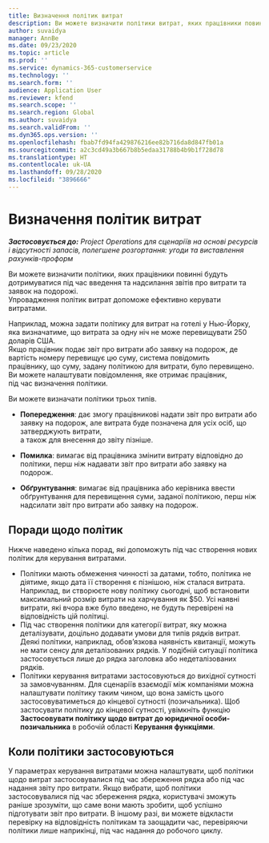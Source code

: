 ```yaml
---
title: Визначення політик витрат
description: Ви можете визначити політики витрат, яких працівники повинні будуть дотримуватися під час введення та надсилання звітів про витрати та заявок на подорожі.
author: suvaidya
manager: AnnBe
ms.date: 09/23/2020
ms.topic: article
ms.prod: ''
ms.service: dynamics-365-customerservice
ms.technology: ''
ms.search.form: ''
audience: Application User
ms.reviewer: kfend
ms.search.scope: ''
ms.search.region: Global
ms.author: suvaidya
ms.search.validFrom: ''
ms.dyn365.ops.version: ''
ms.openlocfilehash: fbab7fd94fa429876216ee82b716da8d847fb01a
ms.sourcegitcommit: a2c3cd49a3b667b8b5edaa31788b4b9b1f728d78
ms.translationtype: HT
ms.contentlocale: uk-UA
ms.lasthandoff: 09/28/2020
ms.locfileid: "3896666"
---
```

# <a name="define-expense-policies"></a>Визначення політик витрат

_**Застосовується до:** Project Operations для сценаріїв на основі ресурсів і відсутності запасів, полегшене розгортання: угоди та виставлення рахунків-проформ_

Ви можете визначити політики, яких працівники повинні будуть дотримуватися під час введення та надсилання звітів про витрати та заявок на подорожі.         
Упровадження політик витрат допоможе ефективно керувати витратами.         

Наприклад, можна задати політику для витрат на готелі у Нью-Йорку, яка визначатиме, що витрата за одну ніч не може перевищувати 250 доларів США.       
Якщо працівник подає звіт про витрати або заявку на подорож, де вартість номеру перевищує цю суму, система повідомить         
працівнику, що суму, задану політикою для витрати, було перевищено. Ви можете налаштувати повідомлення, яке отримає працівник,        
під час визначення політики.      
        
Ви можете визначати політики трьох типів.         
        
- **Попередження**: дає змогу працівникові надати звіт про витрати або заявку на подорож, але витрата буде позначена для усіх осіб, що затверджують витрати,         
  а також для внесення до звіту пізніше.        

- **Помилка**: вимагає від працівника змінити витрату відповідно до політики, перш ніж надавати звіт про витрати або заявку на подорож.        
 
 - **Обґрунтування**: вимагає від працівника або керівника ввести обґрунтування для перевищення суми, заданої політикою, перш ніж надсилати звіт про витрати або заявку на подорож.        

## <a name="policy-tips"></a>Поради щодо політик
Нижче наведено кілька порад, які допоможуть під час створення нових політик для керування витратами. 

- Політики мають обмеження чинності за датами, тобто, політика не діятиме, якщо дата її створення є пізнішою, ніж сталася витрата. Наприклад, ви створюєте нову політику сьогодні, щоб встановити максимальний розмір витрати на харчування як $50. Усі наявні витрати, які вчора вже було введено, не будуть перевірені на відповідність цій політиці.
- Під час створення політики для категорії витрат, яку можна деталізувати, доцільно додавати умови для типів рядків витрат. Деякі політики, наприклад, обов’язкова наявність квитанції, можуть не мати сенсу для деталізованих рядків. У подібній ситуації політика застосовується лише до рядка заголовка або недеталізованих рядків. 
- Політики керування витратами застосовуються до вихідної сутності за замовчуванням. Для сценаріїв взаємодії між компаніями можна налаштувати політику таким чином, що вона замість цього застосовуватиметься до кінцевої сутності (позичальника). Щоб застосувати політику до кінцевої сутності, увімкніть функцію **Застосовувати політику щодо витрат до юридичної особи-позичальника** в робочій області **Керування функціями**.

## <a name="when-to-evaluate-policies"></a>Коли політики застосовуються

У параметрах керування витратами можна налаштувати, щоб політики щодо витрат застосовувалися під час збереження рядка або під час надання звіту про витрати. Якщо вибрати, щоб політики застосовувалися під час збереження рядка, користувачі зможуть раніше зрозуміти, що саме вони мають зробити, щоб успішно підготувати звіт про витрати. В іншому разі, ви можете відкласти перевірку на відповідність політикам та заощадити час, перевіряючи політики лише наприкінці, під час надання до робочого циклу.
